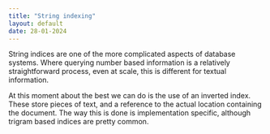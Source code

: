 ```yaml
---
title: "String indexing"
layout: default
date: 28-01-2024
---
```


String indices are one of the more complicated aspects of database systems. Where querying number based information is a relatively straightforward process, even at scale, this is different for textual information.

At this moment about the best we can do is the use of an inverted index. These store pieces of text, and a reference to the actual location containing the document. The way this is done is implementation specific, although trigram based indices are pretty common.
